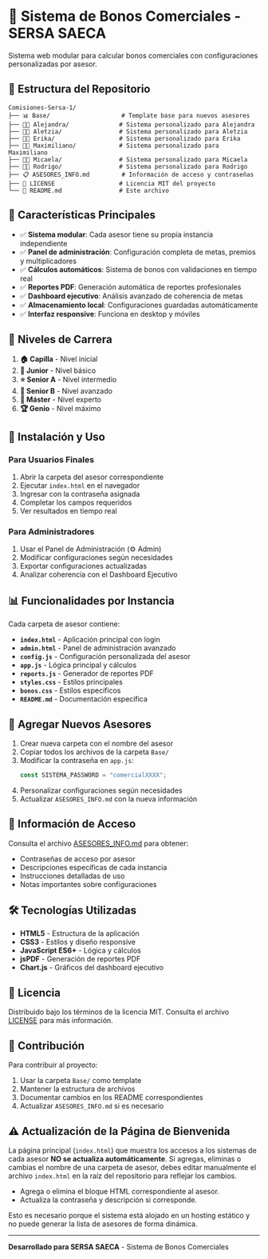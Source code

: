 # 🎁 Sistema de Bonos Comerciales - SERSA SAECA

Sistema web modular para calcular bonos comerciales con configuraciones personalizadas por asesor.

## 📁 Estructura del Repositorio

```
Comisiones-Sersa-1/
├── 📊 Base/                    # Template base para nuevos asesores
├── 👩‍💼 Alejandra/              # Sistema personalizado para Alejandra
├── 👩‍💼 Aletzia/                # Sistema personalizado para Aletzia
├── 👩‍💼 Erika/                  # Sistema personalizado para Erika
├── 👨‍💼 Maximiliano/            # Sistema personalizado para Maximiliano
├── 👩‍💼 Micaela/                # Sistema personalizado para Micaela
├── 👨‍💼 Rodrigo/                # Sistema personalizado para Rodrigo
├── 📋 ASESORES_INFO.md         # Información de acceso y contraseñas
├── 📄 LICENSE                  # Licencia MIT del proyecto
└── 📖 README.md                # Este archivo
```

## 🚀 Características Principales

- ✅ **Sistema modular**: Cada asesor tiene su propia instancia independiente
- ✅ **Panel de administración**: Configuración completa de metas, premios y multiplicadores
- ✅ **Cálculos automáticos**: Sistema de bonos con validaciones en tiempo real
- ✅ **Reportes PDF**: Generación automática de reportes profesionales
- ✅ **Dashboard ejecutivo**: Análisis avanzado de coherencia de metas
- ✅ **Almacenamiento local**: Configuraciones guardadas automáticamente
- ✅ **Interfaz responsive**: Funciona en desktop y móviles

## 🎯 Niveles de Carrera

1. **🏠 Capilla** - Nivel inicial
2. **👤 Junior** - Nivel básico  
3. **⭐ Senior A** - Nivel intermedio
4. **💎 Senior B** - Nivel avanzado
5. **👑 Máster** - Nivel experto
6. **🏆 Genio** - Nivel máximo

## 🔧 Instalación y Uso

### Para Usuarios Finales
1. Abrir la carpeta del asesor correspondiente
2. Ejecutar `index.html` en el navegador
3. Ingresar con la contraseña asignada
4. Completar los campos requeridos
5. Ver resultados en tiempo real

### Para Administradores
1. Usar el Panel de Administración (⚙️ Admin)
2. Modificar configuraciones según necesidades
3. Exportar configuraciones actualizadas
4. Analizar coherencia con el Dashboard Ejecutivo

## 📊 Funcionalidades por Instancia

Cada carpeta de asesor contiene:
- **`index.html`** - Aplicación principal con login
- **`admin.html`** - Panel de administración avanzado
- **`config.js`** - Configuración personalizada del asesor
- **`app.js`** - Lógica principal y cálculos
- **`reports.js`** - Generador de reportes PDF
- **`styles.css`** - Estilos principales
- **`bonos.css`** - Estilos específicos
- **`README.md`** - Documentación específica

## 🔄 Agregar Nuevos Asesores

1. Crear nueva carpeta con el nombre del asesor
2. Copiar todos los archivos de la carpeta `Base/`
3. Modificar la contraseña en `app.js`:
   ```javascript
   const SISTEMA_PASSWORD = "comercialXXXX";
   ```
4. Personalizar configuraciones según necesidades
5. Actualizar `ASESORES_INFO.md` con la nueva información

## 📝 Información de Acceso

Consulta el archivo [ASESORES_INFO.md](ASESORES_INFO.md) para obtener:
- Contraseñas de acceso por asesor
- Descripciones específicas de cada instancia
- Instrucciones detalladas de uso
- Notas importantes sobre configuraciones

## 🛠️ Tecnologías Utilizadas

- **HTML5** - Estructura de la aplicación
- **CSS3** - Estilos y diseño responsive
- **JavaScript ES6+** - Lógica y cálculos
- **jsPDF** - Generación de reportes PDF
- **Chart.js** - Gráficos del dashboard ejecutivo

## 📄 Licencia

Distribuido bajo los términos de la licencia MIT. Consulta el archivo [LICENSE](LICENSE) para más información.

## 🤝 Contribución

Para contribuir al proyecto:
1. Usar la carpeta `Base/` como template
2. Mantener la estructura de archivos
3. Documentar cambios en los README correspondientes
4. Actualizar `ASESORES_INFO.md` si es necesario

## ⚠️ Actualización de la Página de Bienvenida

La página principal (`index.html`) que muestra los accesos a los sistemas de cada asesor **NO se actualiza automáticamente**. Si agregas, eliminas o cambias el nombre de una carpeta de asesor, debes editar manualmente el archivo `index.html` en la raíz del repositorio para reflejar los cambios.

- Agrega o elimina el bloque HTML correspondiente al asesor.
- Actualiza la contraseña y descripción si corresponde.

Esto es necesario porque el sistema está alojado en un hosting estático y no puede generar la lista de asesores de forma dinámica.

---

**Desarrollado para SERSA SAECA** - Sistema de Bonos Comerciales